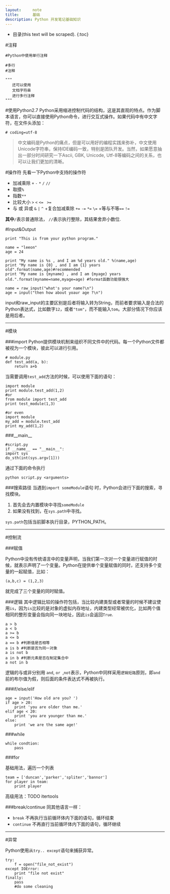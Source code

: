 ```yaml
---
layout:     note
title:      基础
description: Python 开发笔记基础知识
---
```


* 目录(this text will be scraped).
{:toc}

#注释
    
    #Python中使用单行注释
    
    #多行
    #注释
    
    """
       还可以使用
       文档字符串
       进行多行注释
    """

#使用Python2.7
Python采用缩进控制代码的结构，这是其直观的特点。作为脚本语言，你可以直接使用Python命令，进行交互式操作。如果代码中有中文字符，在文件头添加：
    
    # coding=utf-8

> 中文编码是Python的痛点，但是可以用好的编程实践来弥补，中文使用Unicode字符串，保持IDE编码一致，特别是团队开发。当然，如果愿意抽出一部分时间研究一下Ascii, GBK, Unicode, Utf-8等编码之间的关系，也可以让我们更加的清晰。


#操作符
先看一下Python中支持的操作符

+ 加减乘除 `+`  `-`  `*`  `/` `//` 
+ 取摸`%` 
+ 指数`**`
+ 比较大小 `>`  `<`  `<= ` `>=`
+ 与 或 异或  `&`  `|` `^`
+复合加减乘除 `+=`  `-=`  `*=` `\=` 
+等与不等`==`  `!=`

**其中**`/`表示普通除法， `//`表示执行整除，其结果舍弃小数位.


#Input&Output

    print "This is from your python program."

    name = "leeon"
    age = 24

    print "My name is %s , and I am %d years old." %(name,age)
    print "My name is {0} , and I am {1} years old".format(name,age)#recommended
    print "My name is {myname} , and I am {myage} years old.".format(myname=name,myage=age) #format函数功能很强大

    name = raw_input("what's your name?\n")
    age = input("then how about yoaur age ?\n")

input和raw_input的主要区别是后者将输入转为String，而前者要求输入是合法的Python表达式，比如数字`12`，或者`"tom"`，而不能输入`tom`。大部分情况下你应该是用后者。


-------

#模块

###import
Python提供模块机制来组织不同文件中的代码。每一个Python文件都被视为一个模块，彼此可以进行引用。

    # module.py 
    def test_add(a, b):
        return a+b

当需要调用`test_add`方法的时候，可以使用下面的语句：
    
    import module
    print module.test_add(1,2)
    #or
    from module import test_add
    print test_module(1,3)
    
    #or even 
    import module
    my_add = module.test_add
    print my_add(1,2)

###\_\_main__
    
    #script.py
    if __name__ == "__main__":
    import sys
    do_sth(int(sys.argv[1]))

通过下面的命令执行
    
    python script.py <arguments>
    
###搜索路径
当遇到`import someModule`语句 时，Python会进行下面的搜索，寻找模块。

1. 首先会去内置模块中寻找`someModule`
2. 如果没有找到，在`sys.path`中寻找。

`sys.path`包括当前脚本执行目录，PYTHON_PATH。


--------


#控制流

###赋值

Python中没有传统语言中的变量声明，当我们第一次对一个变量进行赋值的时候，就表示声明了一个变量。Python在提供单个变量赋值的同时，还支持多个变量的一起赋值，比如：

    (a,b,c) = (1,2,3)
    
就完成了三个变量的同时赋值。



###逻辑
其中逻辑比较的操作符包括，当比较内建类型或者常量的时候不建议使用`is`，因为`is`比较的是对象的虚拟内存地址，内建类型经常被优化，比如两个值相同的整形变量会指向同一块地址，因此`is`会返回`True`.

    a > b
    a < b
    a >= b
    a <= b
    a == b #判断值是否相等
    a is b #判断是否为同一对象
    a is not b
    a in b #判断元素是否在制定集合中
    a not in b 

逻辑的与或非分别用 `and`, `or `,`not`表示，Python中同样采用`逻辑短路`原则，即`and`前的布尔值为假，则后面的条件表达式不再被执行。

###if/else/elif

    age = input('How old are you? ')
    if age > 20:
        print 'you are older than me.'
    elif age < 20:
        print 'you are younger than me.'
    else:
        print 'we are the same age!'

###while

    while condtion:
        pass

###for

基础用法，遍历一个列表
    
    team = ['duncan','parker','spliter','bannor']
    for player in team:
        print player

高级用法：TODO itertools

###break/continue
同其他语言一样：

+ `break` 不再执行当前循环体内下面的语句，循环结束
+ `continue` 不再直行当前循环体内下面的语句，循环继续


-----------

#异常

Python使用从`try.. except`语句来捕获异常。
    
    try:
        f = open("file_not_exist")
    except IOError:
        print "file not exist"
    finally:
        pass
        #do some cleaning
